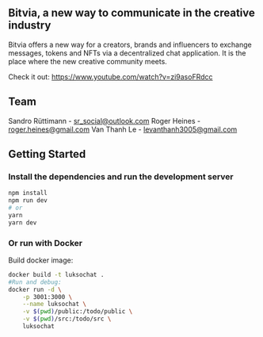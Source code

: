 ## Bitvia, a new way to communicate in the creative industry

Bitvia offers a new way for a creators, brands and influencers to exchange messages,
tokens and NFTs via a decentralized chat application. It is the place where the new
creative community meets.

Check it out: https://www.youtube.com/watch?v=zi9asoFRdcc

## Team

Sandro Rüttimann - sr_social@outlook.com
Roger Heines - roger.heines@gmail.com
Van Thanh Le - levanthanh3005@gmail.com

## Getting Started

### Install the dependencies and run the development server

```bash
npm install
npm run dev
# or
yarn
yarn dev
```

### Or run with Docker

Build docker image:

```bash
docker build -t luksochat .
#Run and debug:
docker run -d \
    -p 3001:3000 \
    --name luksochat \
    -v $(pwd)/public:/todo/public \
    -v $(pwd)/src:/todo/src \
    luksochat
```